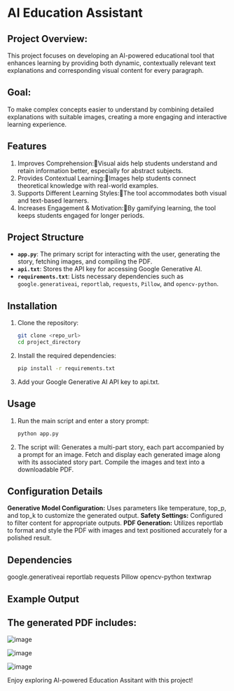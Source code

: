 # AI Education Assistant

## Project Overview:
This project focuses on developing an AI-powered educational tool that enhances learning by providing both dynamic, contextually relevant text explanations and corresponding visual content for every paragraph.
## Goal:
To make complex concepts easier to understand by combining detailed explanations with suitable images, creating a more engaging and interactive learning experience.

## Features
 1. Improves Comprehension:Visual aids help students understand and retain information better, especially for abstract subjects.
 2. Provides Contextual Learning:Images help students connect theoretical knowledge with real-world examples.
 3. Supports Different Learning Styles:The tool accommodates both visual and text-based learners.
 4. Increases Engagement & Motivation:By gamifying learning, the tool keeps students engaged for longer periods.


## Project Structure

- **`app.py`**: The primary script for interacting with the user, generating the story, fetching images, and compiling the PDF.
- **`api.txt`**: Stores the API key for accessing Google Generative AI.
- **`requirements.txt`**: Lists necessary dependencies such as `google.generativeai`, `reportlab`, `requests`, `Pillow`, and `opencv-python`.

## Installation

1. Clone the repository:
   ```bash
   git clone <repo_url>
   cd project_directory

2. Install the required dependencies:
   ```bash
   pip install -r requirements.txt

3. Add your Google Generative AI API key to api.txt.

## Usage

1. Run the main script and enter a story prompt:
   ```bash
   python app.py

2. The script will:
   Generates a multi-part story, each part accompanied by a prompt for an image.
   Fetch and display each generated image along with its associated story part.
   Compile the images and text into a downloadable PDF.


## Configuration Details

**Generative Model Configuration:** Uses parameters like temperature, top_p, and top_k to customize the generated output.
**Safety Settings:** Configured to filter content for appropriate outputs.
**PDF Generation:** Utilizes reportlab to format and style the PDF with images and text positioned accurately for a polished result.

## Dependencies
google.generativeai
reportlab
requests
Pillow
opencv-python
textwrap

## Example Output

## The generated PDF includes:

![image](https://github.com/user-attachments/assets/8cd4a543-3013-4a69-b0f9-6023a3bcf73f)

![image](https://github.com/user-attachments/assets/92e70d4c-94bd-4cd6-8762-d28d508860db)

![image](https://github.com/user-attachments/assets/8b745e0b-e1e5-4929-87be-d8c808967972)


Enjoy exploring AI-powered Education Assitant with this project!

